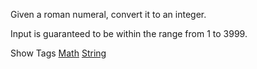 Given a roman numeral, convert it to an integer.

Input is guaranteed to be within the range from 1 to 3999.

Show Tags
 [Math](/tag/math/) [String](/tag/string/)
